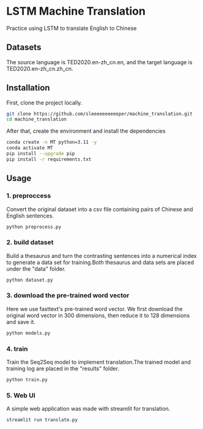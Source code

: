 # LSTM Machine Translation

Practice using LSTM to translate English to Chinese

## Datasets

The source language is TED2020.en-zh_cn.en, and the target language is TED2020.en-zh_cn.zh_cn.

## Installation

First, clone the project locally.

``` bash
git clone https://github.com/sleeeeeeeeeeper/machine_translation.git
cd machine_translation
```

After that, create the environment and install the dependencies

``` bash
conda create -n MT python=3.11 -y
conda activate MT
pip install --upgrade pip
pip install -r requirements.txt
```

## Usage

### 1. preproccess

Convert the original dataset into a csv file containing pairs of Chinese and English sentences.

``` bash
python preprocess.py
```

### 2. build dataset

Build a thesaurus and turn the contrasting sentences into a numerical index to generate a data set for training.Both thesaurus and data sets are placed under the "data" folder.

``` bash
python dataset.py
```

### 3. download the pre-trained word vector

Here we use fasttext's pre-trained word vector. We first download the original word vector in 300 dimensions, then reduce it to 128 dimensions and save it.

``` bash
python models.py
```

### 4. train

Train the Seq2Seq model to implement translation.The trained model and training log are placed in the "results" folder.

``` bash
python train.py
```

### 5. Web UI

A simple web application was made with streamlit for translation.

``` bash
streamlit run translate.py
```
